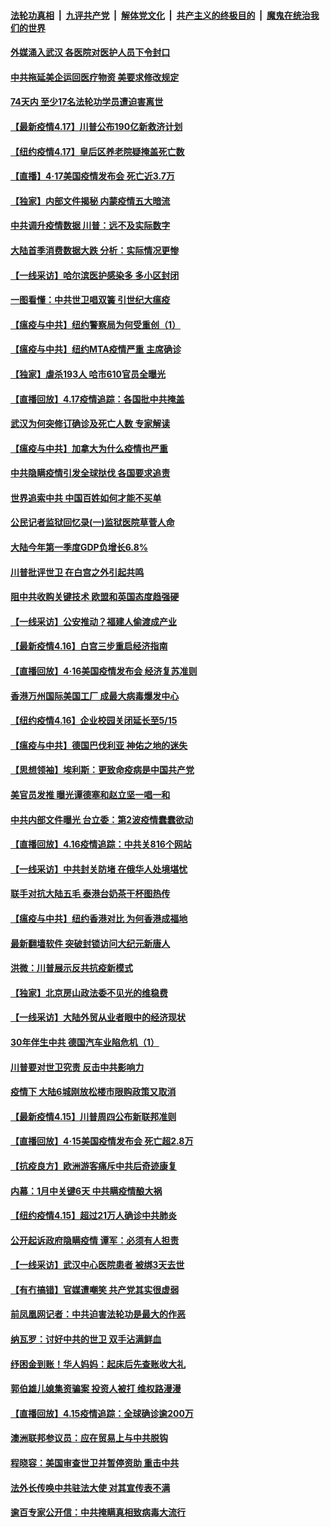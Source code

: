 

####  [法轮功真相](../../../../basic/blob/master/README.md?t=04181530) &nbsp;|&nbsp; [九评共产党](../../../../9ping.md/blob/master/README.md?t=04181530) &nbsp;|&nbsp; [解体党文化](../../../../jtdwh.md/blob/master/README.md?t=04181530)  &nbsp;|&nbsp; [共产主义的终极目的](../../../../gczydzjmd.md/blob/master/README.md?t=04181530) &nbsp;|&nbsp; [魔鬼在统治我们的世界](../../../../mgztzwmdsj.md/blob/master/README.md?t=04181530) 

#### [外媒涌入武汉 各医院对医护人员下令封口](../pages/nf4514/n12040238.md?t=04181530) 

#### [中共拖延美企运回医疗物资 美要求修改规定](../pages/nf4514/n12040232.md?t=04181530) 

#### [74天内 至少17名法轮功学员遭迫害离世](../pages/nf4514/n12039532.md?t=04181530) 

#### [【最新疫情4.17】川普公布190亿新救济计划](../pages/nf4514/n12037760.md?t=04181530) 

#### [【纽约疫情4.17】皇后区养老院疑掩盖死亡数](../pages/nf4514/n12039055.md?t=04181530) 

#### [【直播】4·17美国疫情发布会 死亡近3.7万](../pages/nf4514/n12040289.md?t=04181530) 

#### [【独家】内部文件揭秘 内蒙疫情五大暗流](../pages/nf4514/n12037996.md?t=04181530) 

#### [中共调升疫情数据 川普：远不及实际数字](../pages/nf4514/n12040115.md?t=04181530) 

#### [大陆首季消费数据大跌 分析：实际情况更惨](../pages/nf4514/n12039790.md?t=04181530) 

#### [【一线采访】哈尔滨医护感染多 多小区封闭](../pages/nf4514/n12039698.md?t=04181530) 

#### [一图看懂：中共世卫唱双簧 引世纪大瘟疫](../pages/nf4514/n12039812.md?t=04181530) 

#### [【瘟疫与中共】纽约警察局为何受重创（1）](../pages/nf4514/n12038373.md?t=04181530) 

#### [【瘟疫与中共】纽约MTA疫情严重 主席确诊](../pages/nf4514/n12039112.md?t=04181530) 

#### [【独家】虐杀193人 哈市610官员全曝光](../pages/nf4514/n12031411.md?t=04181530) 

#### [【直播回放】4.17疫情追踪：各国批中共掩盖](../pages/nf4514/n12039144.md?t=04181530) 

#### [武汉为何突修订确诊及死亡人数 专家解读](../pages/nf4514/n12038426.md?t=04181530) 

#### [【瘟疫与中共】加拿大为什么疫情也严重](../pages/nf4514/n12038615.md?t=04181530) 

#### [中共隐瞒疫情引发全球挞伐 各国要求追责](../pages/nf4514/n12038765.md?t=04181530) 

#### [世界追索中共 中国百姓如何才能不买单](../pages/nf4514/n12038547.md?t=04181530) 

#### [公民记者监狱回忆录(一)监狱医院草菅人命](../pages/nf4514/n12038090.md?t=04181530) 

#### [大陆今年第一季度GDP负增长6.8%](../pages/nf4514/n12038061.md?t=04181530) 

#### [川普批评世卫 在白宫之外引起共鸣](../pages/nf4514/n12037499.md?t=04181530) 

#### [阻中共收购关键技术 欧盟和英国态度趋强硬](../pages/nf4514/n12037506.md?t=04181530) 

#### [【一线采访】公安推动？福建人偷渡成产业](../pages/nf4514/n12037491.md?t=04181530) 

#### [【最新疫情4.16】白宫三步重启经济指南](../pages/nf4514/n12034441.md?t=04181530) 

#### [【直播回放】4·16美国疫情发布会 经济复苏准则](../pages/nf4514/n12037048.md?t=04181530) 

#### [香港万州国际美国工厂 成最大病毒爆发中心](../pages/nf4514/n12037210.md?t=04181530) 

#### [【纽约疫情4.16】企业校园关闭延长至5/15](../pages/nf4514/n12036165.md?t=04181530) 

#### [【瘟疫与中共】德国巴伐利亚 神佑之地的迷失](../pages/nf4514/n12037227.md?t=04181530) 

#### [【思想领袖】埃利斯：更致命疫病是中国共产党](../pages/nf4514/n11947687.md?t=04181530) 

#### [美官员发推 曝光谭德塞和赵立坚一唱一和](../pages/nf4514/n12036679.md?t=04181530) 

#### [中共内部文件曝光 台立委：第2波疫情蠢蠢欲动](../pages/nf4514/n12036049.md?t=04181530) 

#### [【直播回放】4.16疫情追踪：中共关816个网站](../pages/nf4514/n12036202.md?t=04181530) 

#### [【一线采访】中共封关防堵 在俄华人处境堪忧](../pages/nf4514/n12035486.md?t=04181530) 

#### [联手对抗大陆五毛 泰港台奶茶干杯图热传](../pages/nf4514/n12035102.md?t=04181530) 

#### [【瘟疫与中共】纽约香港对比 为何香港成福地](../pages/nf4514/n12035199.md?t=04181530) 

#### [最新翻墙软件 突破封锁访问大纪元新唐人](../pages/nf4514/n11971400.md?t=04181530) 

#### [洪微：川普展示反共抗疫新模式](../pages/nf4514/n12034955.md?t=04181530) 

#### [【独家】北京房山政法委不见光的维稳费](../pages/nf4514/n12031979.md?t=04181530) 

#### [【一线采访】大陆外贸从业者眼中的经济现状](../pages/nf4514/n12034545.md?t=04181530) 

#### [30年伴生中共 德国汽车业陷危机（1）](../pages/nf4514/n11999744.md?t=04181530) 

#### [川普要对世卫究责 反击中共影响力](../pages/nf4514/n12034034.md?t=04181530) 

#### [疫情下 大陆6城刚放松楼市限购政策又取消](../pages/nf4514/n12034253.md?t=04181530) 

#### [【最新疫情4.15】川普周四公布新联邦准则](../pages/nf4514/n12031072.md?t=04181530) 

#### [【直播回放】4·15美国疫情发布会 死亡超2.8万](../pages/nf4514/n12034030.md?t=04181530) 

#### [【抗疫良方】欧洲游客痛斥中共后奇迹康复](../pages/nf4514/n12030636.md?t=04181530) 

#### [内幕：1月中关键6天 中共瞒疫情酿大祸](../pages/nf4514/n12033859.md?t=04181530) 

#### [【纽约疫情4.15】超过21万人确诊中共肺炎](../pages/nf4514/n12032842.md?t=04181530) 

#### [公开起诉政府隐瞒疫情 谭军：必须有人担责](../pages/nf4514/n12033795.md?t=04181530) 

#### [【一线采访】武汉中心医院患者 被绑3天去世](../pages/nf4514/n12033321.md?t=04181530) 

#### [【有冇搞错】官媒遭嘲笑 共产党其实很虚弱](../pages/nf4514/n12033653.md?t=04181530) 

#### [前凤凰网记者：中共迫害法轮功是最大的作恶](../pages/nf4514/n12030729.md?t=04181530) 

#### [纳瓦罗：讨好中共的世卫 双手沾满鲜血](../pages/nf4514/n12033452.md?t=04181530) 

#### [纾困金到账！华人妈妈：起床后先查账收大礼](../pages/nf4514/n12033313.md?t=04181530) 

#### [郭伯雄儿媳集资骗案 投资人被打 维权路漫漫](../pages/nf4514/n12033099.md?t=04181530) 

#### [【直播回放】4.15疫情追踪：全球确诊逾200万](../pages/nf4514/n12032899.md?t=04181530) 

#### [澳洲联邦参议员：应在贸易上与中共脱钩](../pages/nf4514/n12031517.md?t=04181530) 

#### [程晓容：美国审查世卫并暂停资助 重击中共](../pages/nf4514/n12032412.md?t=04181530) 

#### [法外长传唤中共驻法大使 对其宣传表不满](../pages/nf4514/n12031412.md?t=04181530) 

#### [逾百专家公开信：中共掩瞒真相致病毒大流行](../pages/nf4514/n12030857.md?t=04181530) 

